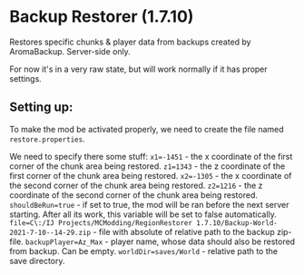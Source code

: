 # Backup Restorer (1.7.10)

Restores specific chunks & player data from backups created by AromaBackup.
Server-side only.

For now it's in a very raw state, but will work normally if it has proper settings.

## Setting up:
To make the mod be activated properly, we need to create the file named `restore.properties`.

We need to specify there some stuff:
`x1=-1451` - the x coordinate of the first corner of the chunk area being restored.
`z1=1343`  - the z coordinate of the first corner of the chunk area being restored.
`x2=-1305` - the x coordinate of the second corner of the chunk area being restored.
`z2=1216`  - the z coordinate of the second corner of the chunk area being restored.
`shouldBeRun=true` - if set to true, the mod will be ran before the next server starting. After all its work, this variable will be set to false automatically.
`file=C\:/IJ Projects/MCModding/RegionRestorer 1.7.10/Backup-World-2021-7-10--14-29.zip` - file with absolute of relative path to the backup zip-file.
`backupPlayer=Az_Max` - player name, whose data should also be restored from backup. Can be empty.
`worldDir=saves/World` - relative path to the save directory.
